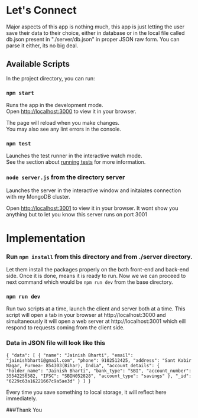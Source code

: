 # Let's Connect

Major aspects of this app is nothing much, this app is just letting the user save their data to their choice, either in database or in the local file called db.json present in "./server/db.json" in proper JSON raw form. You can parse it either, its no big deal.

## Available Scripts

In the project directory, you can run:

### `npm start`

Runs the app in the development mode.\
Open [http://localhost:3000](http://localhost:3000) to view it in your browser.

The page will reload when you make changes.\
You may also see any lint errors in the console.

### `npm test`

Launches the test runner in the interactive watch mode.\
See the section about [running tests](https://facebook.github.io/create-react-app/docs/running-tests) for more information.


### `node server.js` from the directory server

Launches the server in the interactive window and initaiates connection with my MongoDB cluster.

Open [http://localhost:3001](http://localhost:3001) to view it in your browser. It wont show you anything but to let you know this server runs on port 3001

# Implementation

### Run `npm install` from this directory and from ./server directory.

Let them install the packages properly on the both front-end and back-end side. Once it is done, means it is ready to run. Now we we can proceed to next command which would be `npm run dev` from the base directory.

### `npm run dev`

Run two scripts at a time, launch the client and server both at a time.
This script will open a tab in your browser at http://localhost:3000 and simultaneously it will open a web server at http://localhost:3001 which eill respond to requests coming from the client side.


### Data in JSON file will look like this 

`{
    "data": [
        {
            "name": "Jainish Bharti",
            "email": "jainishbharti@gmail.com",
            "phone": 9102512425,
            "address": "Sant Kabir Nagar, Purnea- 854303(Bihar), India",
            "account_details": {
                "holder_name": "Jainish Bharti",
                "bank_type": "SBI",
                "account_number": 35542256582,
                "IFSC": "SBIN052828",
                "account_type": "savings"
            },
            "_id": "6229c63a16221667c9a5ae3d"
        }
    ]
}`

Every time you save something to local storage, it will reflect here immediately.

###Thank You
